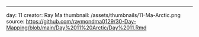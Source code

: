 ---
day: 11
creator: Ray Ma
thumbnail: /assets/thumbnails/11-Ma-Arctic.png
source: https://github.com/raymondma0129/30-Day-Mapping/blob/main/Day%2011%20Arctic/Day%2011.Rmd